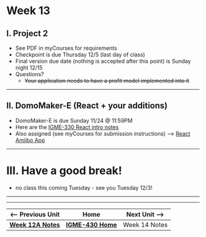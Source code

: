 # Week 13


## I. Project 2
- See PDF in myCourses for requirements
- Checkpoint is due Thursday 12/5 (last day of class)
- Final version due date (nothing is accepted after this point) is Sunday night 12/15
- Questions?
  - ~~Your application needs to have a profit model implemented into it~~

---

## II. DomoMaker-E (React + your additions)
- DomoMaker-E is due Sunday 11/24 @ 11:59PM 
- Here are the [IGME-330 React intro notes](https://github.com/tonethar/IGME-330-Master/blob/master/notes/react-intro.md)
- Also assigned (see myCourses for submission instructions) --> [React Amiibo App](https://github.com/tonethar/IGME-330-Master/blob/master/notes/react-amiibo-app.md)

---

# III. Have a good break!
- no class this coming Tuesday - see you Tuesday 12/3!

---
---

| <-- Previous Unit | Home | Next Unit -->
| --- | --- | --- 
|   [**Week 12A Notes**](12B.md)  |  [**IGME-430 Home**](../) | Week 14 Notes
